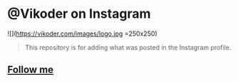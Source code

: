 # @Vikoder on Instagram

![](https://vikoder.com/images/logo.jpg =250x250)

> This repository is for adding what was posted in the Instagram profile.

[Follow me](https://instagram.com/vikoder/)
-
